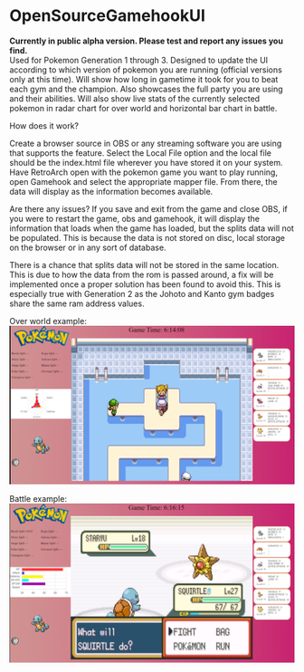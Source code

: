 # OpenSourceGamehookUI
<b>Currently in public alpha version. Please test and report any issues you find.</b><br>
Used for Pokemon Generation 1 through 3. Designed to update the UI according to which version of pokemon you are running (official versions only at this time). Will show how long in gametime it took for you to beat each gym and the champion. Also showcases the full party you are using and their abilities. Will also show live stats of the currently selected pokemon in radar chart for over world and horizontal bar chart in battle.

How does it work?

Create a browser source in OBS or any streaming software you are using that supports the feature. Select the Local File option and the local file should be the index.html file wherever you have stored it on your system. Have RetroArch open with the pokemon game you want to play running, open Gamehook and select the appropriate mapper file. From there, the data will display as the information becomes available.

Are there any issues?
If you save and exit from the game and close OBS, if you were to restart the game, obs and gamehook, it will display the information that loads when the game has loaded, but the splits data will not be populated. This is because the data is not stored on disc, local storage on the browser or in any sort of database.

There is a chance that splits data will not be stored in the same location. This is due to how the data from the rom is passed around, a fix will be implemented once a proper solution has been found to avoid this. This is especially true with Generation 2 as the Johoto and Kanto gym badges share the same ram address values.

Over world example:
<img src="OverWorld.png">

Battle example:
<img src="Battle.png">
